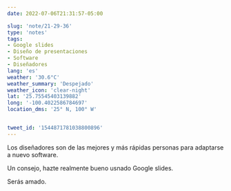 ```yaml
---
date: 2022-07-06T21:31:57-05:00

slug: 'note/21-29-36'
type: 'notes'
tags:
- Google slides
- Diseño de presentaciones
- Software
- Diseñadores
lang: 'es'
weather: '30.6°C'
weather_summary: 'Despejado'
weather_icon: 'clear-night'
lat: '25.75545403139882'
long: '-100.4022586784697'
location_dms: '25° N, 100° W'


tweet_id: '1544871781038800896'
---
```

Los diseñadores son de las mejores y más rápidas personas para adaptarse a nuevo software.

Un consejo, hazte realmente bueno usnado Google slides.

Serás amado.
